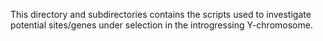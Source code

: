 This directory and subdirectories contains the scripts used to investigate potential sites/genes under selection in the introgressing Y-chromosome.